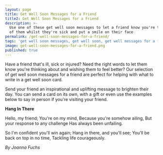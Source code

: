 ```yaml
---
layout: page
title: Get Well Soon Messages for a Friend
title2: Get Well Soon Messages for a Friend
description: >-
  Use one of these get well soon messages to let a friend know you're thinking
  of them whilst they're sick and put a smile on their face
permalink: /get-well-soon-messages-for-a-friend/
tags: 'get well soon messages, get well soon, get well messages for a friend'
image: get-well-soon-messages-for-a-friend.png
published: true
---
```

<p>Have a friend that's ill, sick or injured? Need the right words to let them know you're thinking about and wishing them to feel better? Our selection of get well soon messages for a friend are perfect for helping with what to write in a get well soon card.</p>

<p>
Send your friend an inspirational and uplifting message to brighten their day. You can send a card on its own, with a gift or even use the examples below to say in person if you're visiting your friend.</p>


<div class="poems">
  <p><strong>Hang In There</strong></p>
  
<p>Hello, my friend; You're on my mind,
Because you're somehow ailing,
But your response to any challenge
Has always been unfailing.</p>
  
<p>So I'm confident you'll win again;
Hang in there, and you'll see;
You'll be back on top in no time,
  Tackling life courageously.</p>

<p><i>By Joanna Fuchs</i></p>
</div>
